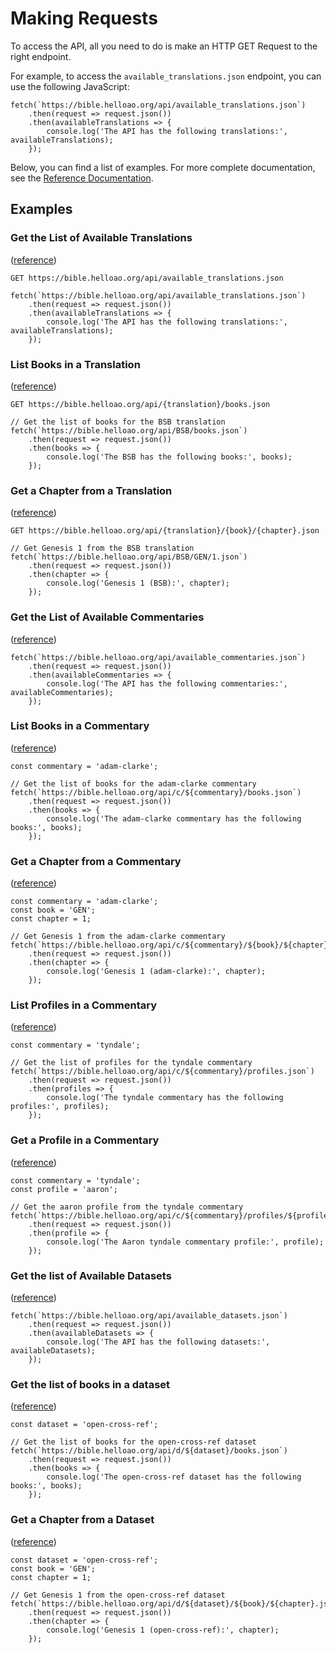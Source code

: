 # Making Requests

To access the API, all you need to do is make an HTTP GET Request to the right endpoint.

For example, to access the `available_translations.json` endpoint, you can use the following JavaScript:

```ts:no-line-numbers
fetch(`https://bible.helloao.org/api/available_translations.json`)
    .then(request => request.json())
    .then(availableTranslations => {
        console.log('The API has the following translations:', availableTranslations);
    });
```

Below, you can find a list of examples. For more complete documentation, see the [Reference Documentation](../reference/README.md).

## Examples

### Get the List of Available Translations

([reference](../reference/README.md#available-translations))

`GET https://bible.helloao.org/api/available_translations.json`

```ts:no-line-numbers
fetch(`https://bible.helloao.org/api/available_translations.json`)
    .then(request => request.json())
    .then(availableTranslations => {
        console.log('The API has the following translations:', availableTranslations);
    });
```

### List Books in a Translation

([reference](../reference/README.md#list-books-in-a-translation))

`GET https://bible.helloao.org/api/{translation}/books.json`

```ts:no-line-numbers
// Get the list of books for the BSB translation
fetch(`https://bible.helloao.org/api/BSB/books.json`)
    .then(request => request.json())
    .then(books => {
        console.log('The BSB has the following books:', books);
    });
```

### Get a Chapter from a Translation

([reference](../reference/README.md#get-a-chapter-from-a-translation))

`GET https://bible.helloao.org/api/{translation}/{book}/{chapter}.json`

```ts:no-line-numbers
// Get Genesis 1 from the BSB translation
fetch(`https://bible.helloao.org/api/BSB/GEN/1.json`)
    .then(request => request.json())
    .then(chapter => {
        console.log('Genesis 1 (BSB):', chapter);
    });
```

### Get the List of Available Commentaries

([reference](../reference/README.md#available-commentaries))

```ts:no-line-numbers title="fetch-commentaries.js"
fetch(`https://bible.helloao.org/api/available_commentaries.json`)
    .then(request => request.json())
    .then(availableCommentaries => {
        console.log('The API has the following commentaries:', availableCommentaries);
    });
```

### List Books in a Commentary

([reference](../reference/README.md#list-books-in-a-commentary))

```ts:no-line-numbers title="fetch-commentary-books.js"
const commentary = 'adam-clarke';

// Get the list of books for the adam-clarke commentary
fetch(`https://bible.helloao.org/api/c/${commentary}/books.json`)
    .then(request => request.json())
    .then(books => {
        console.log('The adam-clarke commentary has the following books:', books);
    });
```

### Get a Chapter from a Commentary

([reference](../reference/README.md#get-a-chapter-from-a-commentary))

```ts:no-line-numbers title="fetch-commentary-chapter.js"
const commentary = 'adam-clarke';
const book = 'GEN';
const chapter = 1;

// Get Genesis 1 from the adam-clarke commentary
fetch(`https://bible.helloao.org/api/c/${commentary}/${book}/${chapter}.json`)
    .then(request => request.json())
    .then(chapter => {
        console.log('Genesis 1 (adam-clarke):', chapter);
    });
```

### List Profiles in a Commentary

([reference](../reference/README.md#list-profiles-in-a-commentary))

```ts:no-line-numbers title="fetch-commentary-profiles.js"
const commentary = 'tyndale';

// Get the list of profiles for the tyndale commentary
fetch(`https://bible.helloao.org/api/c/${commentary}/profiles.json`)
    .then(request => request.json())
    .then(profiles => {
        console.log('The tyndale commentary has the following profiles:', profiles);
    });
```

### Get a Profile in a Commentary

([reference](../reference/README.md#get-a-profile-in-a-commentary))

```ts:no-line-numbers title="fetch-commentary-profile.js"
const commentary = 'tyndale';
const profile = 'aaron';

// Get the aaron profile from the tyndale commentary
fetch(`https://bible.helloao.org/api/c/${commentary}/profiles/${profile}.json`)
    .then(request => request.json())
    .then(profile => {
        console.log('The Aaron tyndale commentary profile:', profile);
    });
```

### Get the list of Available Datasets

([reference](../reference/README.md#available-datasets))

```ts:no-line-numbers title="fetch-datasets.js"
fetch(`https://bible.helloao.org/api/available_datasets.json`)
    .then(request => request.json())
    .then(availableDatasets => {
        console.log('The API has the following datasets:', availableDatasets);
    });
```

### Get the list of books in a dataset

([reference](../reference/README.md#list-books-in-a-dataset))

```ts:no-line-numbers title="fetch-dataset-books.js"
const dataset = 'open-cross-ref';

// Get the list of books for the open-cross-ref dataset
fetch(`https://bible.helloao.org/api/d/${dataset}/books.json`)
    .then(request => request.json())
    .then(books => {
        console.log('The open-cross-ref dataset has the following books:', books);
    });
```

### Get a Chapter from a Dataset

([reference](../reference/README.md#get-a-chapter-from-a-dataset))

```ts:no-line-numbers title="fetch-dataset-chapter.js"
const dataset = 'open-cross-ref';
const book = 'GEN';
const chapter = 1;

// Get Genesis 1 from the open-cross-ref dataset
fetch(`https://bible.helloao.org/api/d/${dataset}/${book}/${chapter}.json`)
    .then(request => request.json())
    .then(chapter => {
        console.log('Genesis 1 (open-cross-ref):', chapter);
    });
```
